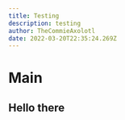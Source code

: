 ```yaml
---
title: Testing
description: testing
author: TheCommieAxolotl
date: 2022-03-20T22:35:24.269Z
---
```

# Main

## Hello there
